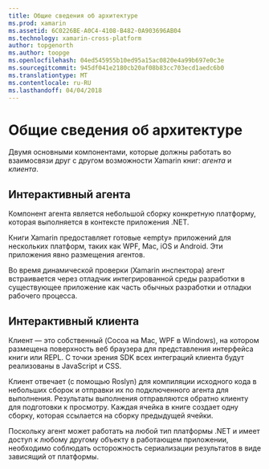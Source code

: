 ```yaml
---
title: Общие сведения об архитектуре
ms.prod: xamarin
ms.assetid: 6C0226BE-A0C4-4108-B482-0A903696AB04
ms.technology: xamarin-cross-platform
author: topgenorth
ms.author: toopge
ms.openlocfilehash: 04ed545955b10ed95a15ac0820e4a99b697e0c3e
ms.sourcegitcommit: 945df041e2180cb20af08b83cc703ecd1aedc6b0
ms.translationtype: MT
ms.contentlocale: ru-RU
ms.lasthandoff: 04/04/2018
---
```

# <a name="architecture-overview"></a>Общие сведения об архитектуре

Двумя основными компонентами, которые должны работать во взаимосвязи друг с другом возможности Xamarin книг: _агента_ и _клиента_.

## <a name="interactive-agent"></a>Интерактивный агента

Компонент агента является небольшой сборку конкретную платформу, которая выполняется в контексте приложения .NET.

Книги Xamarin предоставляет готовые «empty» приложений для нескольких платформ, таких как WPF, Mac, iOS и Android. Эти приложения явно размещения агентов.

Во время динамической проверки (Xamarin инспектора) агент встраивается через отладчик интегрированной среды разработки в существующее приложение как часть обычных разработки и отладки рабочего процесса.

## <a name="interactive-client"></a>Интерактивный клиента

Клиент — это собственный (Cocoa на Mac, WPF в Windows), на котором размещена поверхность веб браузера для представления интерфейса книги или REPL. С точки зрения SDK всех интеграций клиента будут реализованы в JavaScript и CSS.

Клиент отвечает (с помощью Roslyn) для компиляции исходного кода в небольших сборок и отправки их по подключенного агента для выполнения. Результаты выполнения отправляются обратно клиенту для подготовки к просмотру. Каждая ячейка в книге создает одну сборку, которая ссылается на сборку предыдущей ячейки.

Поскольку агент может работать на любой тип платформы .NET и имеет доступ к любому другому объекту в работающем приложении, необходимо соблюдать осторожность сериализации результатов в виде зависящий от платформы.